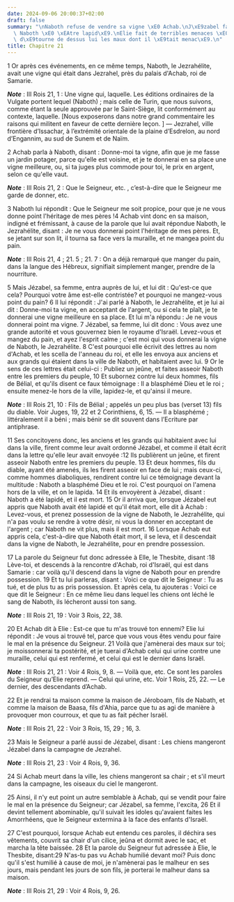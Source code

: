 ```yaml
---
date: 2024-09-06 20:00:37+02:00
draft: false
summary: "\nNaboth refuse de vendre sa vigne \xE0 Achab.\nJ\xE9zabel fait condamner\
  \ Naboth \xE0 \xEAtre lapid\xE9.\nElie fait de terribles menaces \xE0 Achab, et\
  \ d\xE9tourne de dessus lui les maux dont il \xE9tait menac\xE9.\n"
title: Chapitre 21
---
```





1 Or après ces événements, en ce même temps, Naboth, le Jezrahélite, avait une vigne qui était dans Jezrahel, près du palais d'Achab, roi de Samarie.

***Note*** :  III Rois 21, 1 : Une vigne qui, laquelle. Les éditions ordinaires de la Vulgate portent lequel (Naboth) ; mais celle de Turin, que nous suivons, comme étant la seule approuvée par le Saint-Siège, lit conformément au contexte, laquelle. [Nous exposerons dans notre grand commentaire les raisons qui militent en faveur de cette dernière leçon. ] ― Jezrahel, ville frontière d’Issachar, à l’extrémité orientale de la plaine d’Esdrelon, au nord d’Engannim, au sud de Sunem et de Naïm.

2 Achab parla à Naboth, disant : Donne-moi ta vigne, afin que je me fasse un jardin potager, parce qu'elle est voisine, et je te donnerai en sa place une vigne meilleure, ou, si ta juges plus commode pour toi, le prix en argent, selon ce qu'elle vaut.

***Note*** :  III Rois 21, 2 : Que le Seigneur, etc. , c’est-à-dire que le Seigneur me garde de donner, etc.

3 Naboth lui répondit : Que le Seigneur me soit propice, pour que je ne vous donne point l'héritage de mes pères !4 Achab vint donc en sa maison, indigné et frémissant, à cause de la parole que lui avait répondue Naboth, le Jezrahélite, disant : Je ne vous donnerai point l'héritage de mes pères. Et, se jetant sur son lit, il tourna sa face vers la muraille, et ne mangea point du pain.

***Note*** :  III Rois 21, 4 ; 21. 5 ; 21. 7 : On a déjà remarqué que manger du pain, dans la langue des Hébreux, signifiait simplement manger, prendre de la nourriture.


5 Mais Jézabel, sa femme, entra auprès de lui, et lui dit : Qu'est-ce que cela? Pourquoi votre âme est-elle contristée? et pourquoi ne mangez-vous point du pain? 6 Il lui répondit : J'ai parlé à Naboth, le Jezrahélite, et je lui ai dit : Donne-moi ta vigne, en acceptant de l'argent, ou si cela te plaît, je te donnerai une vigne meilleure en sa place. Et lui m'a répondu : Je ne vous donnerai point ma vigne. 7 Jézabel, sa femme, lui dit donc : Vous avez une grande autorité et vous gouvernez bien le royaume d'Israël. Levez-vous et mangez du pain, et ayez l'esprit calme ; c'est moi qui vous donnerai la vigne de Naboth, le Jezrahélite. 8 C'est pourquoi elle écrivit des lettres au nom d'Achab, et les scella de l'anneau du roi, et elle les envoya aux anciens et aux grands qui étaient dans la ville de Naboth, et habitaient avec lui. 9 Or le sens de ces lettres était celui-ci : Publiez un jeûne, et faites asseoir Naboth entre les premiers du peuple, 10 Et subornez contre lui deux hommes, fils de Bélial, et qu'ils disent
ce faux témoignage : Il a blasphémé Dieu et le roi ; ensuite menez-le hors de la ville, lapidez-le, et qu'ainsi il meure.

***Note*** :  III Rois 21, 10 : Fils de Bélial ; appelés un peu plus bas (verset 13) fils du diable. Voir Juges, 19, 22 et 2 Corinthiens, 6, 15. ― Il a blasphémé ; littéralement il a béni ; mais bénir se dit souvent dans l’Ecriture par antiphrase.


11 Ses concitoyens donc, les anciens et les grands qui habitaient avec lui dans la ville, firent comme leur avait ordonné Jézabel, et comme il était écrit dans la lettre qu'elle leur avait envoyée :12 Ils publièrent un jeûne, et firent asseoir Naboth entre les premiers du peuple. 13 Et deux hommes, fils du diable, ayant été amenés, ils les firent asseoir en face de lui ; mais ceux-ci, comme hommes diaboliques, rendirent contre lui ce témoignage devant la multitude : Naboth a blasphémé Dieu et le roi. C'est pourquoi on l'amena hors de la ville, et on le lapida. 14 Et ils envoyèrent à Jézabel, disant : Naboth a été lapidé, et il est mort. 15 Or il arriva que, lorsque Jézabel eut appris que Naboth avait été lapidé et qu'il était mort, elle dit à Achab : Levez-vous, et prenez possession de la vigne de Naboth, le Jezrahélite, qui n'a pas voulu se rendre à votre désir, ni vous la donner en acceptant de l'argent ; car Naboth ne vit plus, mais il est mort. 16 Lorsque Achab eut appris cela, c'est-à-dire que Naboth était
mort, il se leva, et il descendait dans la vigne de Naboth, le Jezrahélite, pour en prendre possession.


17 La parole du Seigneur fut donc adressée à Elle, le Thesbite, disant :18 Lève-toi, et descends à la rencontre d'Achab, roi d'Israël, qui est dans Samarie : car voilà qu'il descend dans la vigne de Naboth pour en prendre possession. 19 Et tu lui parleras, disant : Voici ce que dit le Seigneur : Tu as tué, et de plus tu as pris possession. Et après cela, tu ajouteras : Voici ce que dit le Seigneur : En ce même lieu dans lequel les chiens ont léché le sang de Naboth, ils lécheront aussi ton sang.

***Note*** :  III Rois 21, 19 : Voir 3 Rois, 22, 38.

20 Et Achab dit à Elie : Est-ce que tu m'as trouvé ton ennemi? Elie lui répondit : Je vous ai trouvé tel, parce que vous vous êtes vendu pour faire le mal en la présence du Seigneur. 21 Voilà que j'amènerai des maux sur toi; je moissonnerai ta postérité, et je tuerai d'Achab celui qui urine contre une muraille, celui qui est renfermé, et celui qui est le dernier dans Israël.

***Note*** :  III Rois 21, 21 : Voir 4 Rois, 9, 8. ― Voilà que, etc. Ce sont les paroles du Seigneur qu’Elie reprend. ― Celui qui urine, etc. Voir 1 Rois, 25, 22. ― Le dernier, des descendants d’Achab.

22 Et je rendrai ta maison comme la maison de Jéroboam, fils de Nabath, et comme la maison de Baasa, fils d'Ahia, parce que tu as agi de manière à provoquer mon courroux, et que tu as fait pécher Israël.

***Note*** :  III Rois 21, 22 : Voir 3 Rois, 15, 29 ; 16, 3.

23 Mais le Seigneur a parlé aussi de Jézabel, disant : Les chiens mangeront Jézabel dans la campagne de Jezrahel.

***Note*** :  III Rois 21, 23 : Voir 4 Rois, 9, 36.

24 Si Achab meurt dans la ville, les chiens mangeront sa chair ; et s'il meurt dans la campagne, les oiseaux du ciel le mangeront.


25 Ainsi, il n'y eut point un autre semblable à Achab, qui se vendit pour faire le mal en la présence du Seigneur; car Jézabel, sa femme, l'excita, 26 Et il devint tellement abominable, qu'il suivait les idoles qu'avaient faites les Amorrhéens, que le Seigneur extermina à la face des enfants d'Israël.


27 C'est pourquoi, lorsque Achab eut entendu ces paroles, il déchira ses vêtements, couvrit sa chair d'un cilice, jeûna et dormit avec le sac, et marcha la tête baissée. 28 Et la parole du Seigneur fut adressée à Elie, le Thesbite, disant:29 N'as-tu pas vu Achab humilié devant moi? Puis donc qu'il s'est humilié à cause de moi, je n'amènerai pas le malheur en ses jours, mais pendant les jours de son fils, je porterai le malheur dans sa maison.

***Note*** :  III Rois 21, 29 : Voir 4 Rois, 9, 26.

